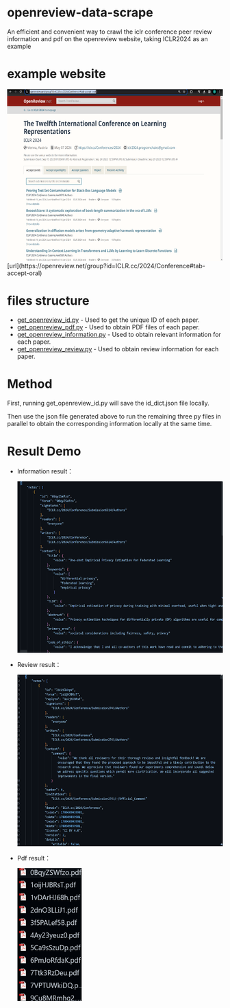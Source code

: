 # openreview-data-scrape
An efficient and convenient way to crawl the iclr conference peer review information and pdf on the openreview website, taking ICLR2024 as an example

# example website
<img src="images/1707112876582.jpg" alt="ICLR 2024" width="600" height="400">
[url](https://openreview.net/group?id=ICLR.cc/2024/Conference#tab-accept-oral)


# files structure 
  - [get_openreview_id.py](#文件1.1) - Used to get the unique ID of each paper.
  - [get_openreview_pdf.py](#文件1.2) - Used to obtain PDF files of each paper.
  - [get_openreview_information.py](#文件1.3) - Used to obtain relevant information for each paper.
  - [get_openreview_review.py](#文件1.4) - Used to obtain review information for each paper.

# Method
  First, running get_openreview_id.py will save the id_dict.json file locally.

  Then use the json file generated above to run the remaining three py files in parallel to obtain the corresponding information locally at the same time.

# Result Demo
- Information result：

  <img src="images/information.jpg" alt="ICLR 2024_information" width="600" height="400">
- Review result：

  <img src="images/review.jpg" alt="ICLR 2024_review" width="600" height="400">
- Pdf result：

  <img src="images/1707113461050.jpg" alt="ICLR 2024_pdf" width="150" height="310">
